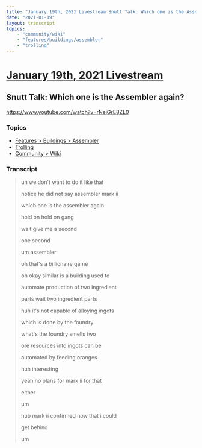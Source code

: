 ```yaml
---
title: "January 19th, 2021 Livestream Snutt Talk: Which one is the Assembler again?"
date: "2021-01-19"
layout: transcript
topics:
    - "community/wiki"
    - "features/buildings/assembler"
    - "trolling"
---
```

# [January 19th, 2021 Livestream](../2021-01-19.md)
## Snutt Talk: Which one is the Assembler again?
https://www.youtube.com/watch?v=rNeiGrE8ZL0

### Topics
* [Features > Buildings > Assembler](../topics/features/buildings/assembler.md)
* [Trolling](../topics/trolling.md)
* [Community > Wiki](../topics/community/wiki.md)

### Transcript

> uh we don't want to do it like that
> 
> notice he did not say assembler mark ii
> 
> which one is the assembler again
> 
> hold on hold on gang
> 
> wait give me a second
> 
> one second
> 
> um assembler
> 
> oh that's a billionaire game
> 
> oh okay similar is a building used to
> 
> automate production of two ingredient
> 
> parts wait two ingredient parts
> 
> huh it's not capable of alloying ingots
> 
> which is done by the foundry
> 
> what's the foundry smells two
> 
> ore resources into ingots can be
> 
> automated by feeding oranges
> 
> huh interesting
> 
> yeah no plans for mark ii for that
> 
> either
> 
> um
> 
> hub mark ii confirmed now that i could
> 
> get behind
> 
> um
> 
